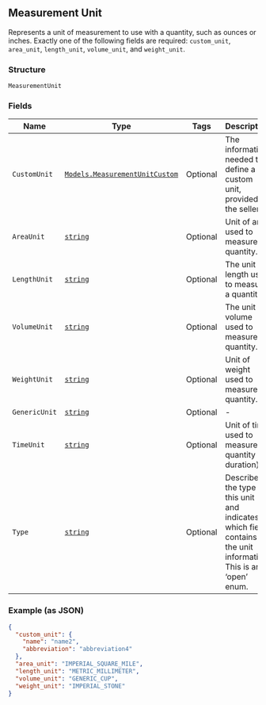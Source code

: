 ## Measurement Unit

Represents a unit of measurement to use with a quantity, such as ounces
or inches. Exactly one of the following fields are required: `custom_unit`,
`area_unit`, `length_unit`, `volume_unit`, and `weight_unit`.

### Structure

`MeasurementUnit`

### Fields

| Name | Type | Tags | Description |
|  --- | --- | --- | --- |
| `CustomUnit` | [`Models.MeasurementUnitCustom`](/doc/models/measurement-unit-custom.md) | Optional | The information needed to define a custom unit, provided by the seller. |
| `AreaUnit` | [`string`](/doc/models/measurement-unit-area.md) | Optional | Unit of area used to measure a quantity. |
| `LengthUnit` | [`string`](/doc/models/measurement-unit-length.md) | Optional | The unit of length used to measure a quantity. |
| `VolumeUnit` | [`string`](/doc/models/measurement-unit-volume.md) | Optional | The unit of volume used to measure a quantity. |
| `WeightUnit` | [`string`](/doc/models/measurement-unit-weight.md) | Optional | Unit of weight used to measure a quantity. |
| `GenericUnit` | [`string`](/doc/models/measurement-unit-generic.md) | Optional | - |
| `TimeUnit` | [`string`](/doc/models/measurement-unit-time.md) | Optional | Unit of time used to measure a quantity (a duration). |
| `Type` | [`string`](/doc/models/measurement-unit-unit-type.md) | Optional | Describes the type of this unit and indicates which field contains the unit information. This is an ‘open’ enum. |

### Example (as JSON)

```json
{
  "custom_unit": {
    "name": "name2",
    "abbreviation": "abbreviation4"
  },
  "area_unit": "IMPERIAL_SQUARE_MILE",
  "length_unit": "METRIC_MILLIMETER",
  "volume_unit": "GENERIC_CUP",
  "weight_unit": "IMPERIAL_STONE"
}
```

